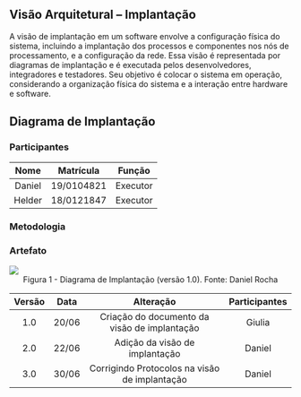 ## Visão Arquitetural – Implantação

A visão de implantação em um software envolve a configuração física do sistema, incluindo a implantação dos processos e componentes nos nós de processamento, e a configuração da rede. Essa visão é representada por diagramas de implantação e é executada pelos desenvolvedores, integradores e testadores. Seu objetivo é colocar o sistema em operação, considerando a organização física do sistema e a interação entre hardware e software.

## Diagrama de Implantação

### Participantes

| Nome  | Matrícula  | Função |
| :--:  | :-------:  | :----: |
| Daniel | 19/0104821 | Executor |
| Helder | 18/0121847 | Executor |

### Metodologia

### Artefato

<img src="./IMG/VisaoProcesso/DiagramaImplantacao.drawio (2).png">
<figcaption align="center">Figura 1 - Diagrama de Implantação (versão 1.0). Fonte: Daniel Rocha </figcaption>

| Versão | Data  |                 Alteração                 |      Participantes       |
| :----: | :---: | :---------------------------------------: | :----------------------: |
|  1.0   | 20/06 |        Criação do documento da visão de implantação        | Giulia |
|  2.0   | 22/06 |              Adição da visão de implantação                | Daniel |
|  3.0   | 30/06 |       Corrigindo Protocolos na visão de implantação        | Daniel |


